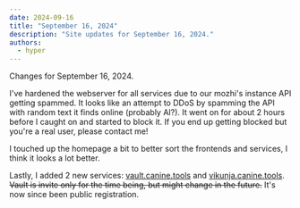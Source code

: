 ```yaml
---
date: 2024-09-16
title: "September 16, 2024"
description: "Site updates for September 16, 2024."
authors:
  - hyper
---
```

Changes for September 16, 2024.
<!-- more -->

I've hardened the webserver for all services due to our mozhi's instance API getting spammed. It looks like an attempt to DDoS by spamming the API with random text it finds online (probably AI?). It went on for about 2 hours before I caught on and started to block it. If you end up getting blocked but you're a real user, please contact me!

I touched up the homepage a bit to better sort the frontends and services, I think it looks a lot better.

Lastly, I added 2 new services: [vault.canine.tools](https://vault.canine.tools/) and [vikunja.canine.tools](https://vikunja.canine.tools/). ~~Vault is invite only for the time being, but might change in the future.~~ It's now since been public registration.